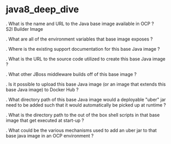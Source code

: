 # java8_deep_dive
. What is the name and URL to the Java base image available in OCP ?<br>
     S2I Builder Image

. What are all of the environment variables that base image exposes ?


. Where is the existing support documentation for this base Java image ?


. What is the URL to the source code utilized to create this base Java image ?


. What other JBoss middleware builds off of this base image ?


. Is it possible to upload this base Java image (or an image that extends this base Java image) to Docker Hub ?


. What directory path of this base Java image would a deployable "uber" jar need to be added such that it would automatically be picked up at runtime  ?


. What is the directory path to the out of the box shell scripts in that base image that get executed at start-up ?


. What could be the various mechanisms used to add an uber jar to that base java image in an OCP environment ?

